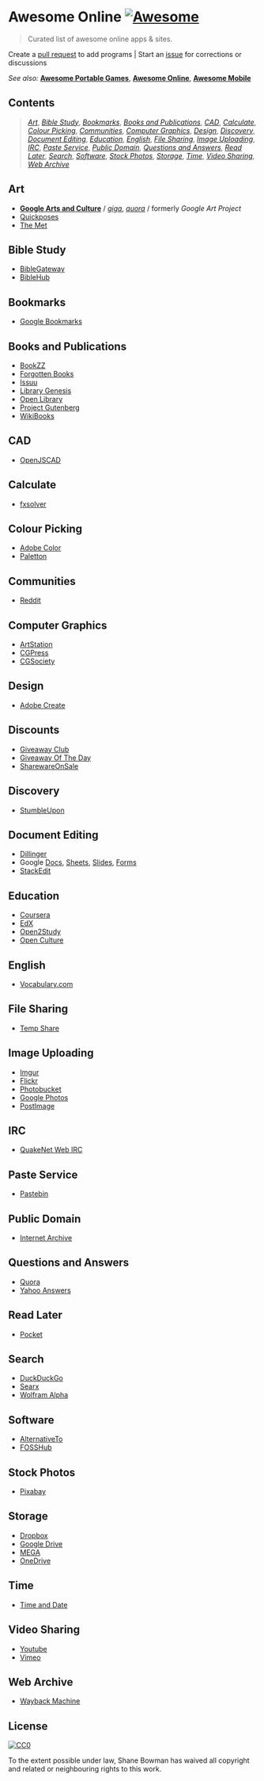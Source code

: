 
# Awesome Online [![Awesome](https://cdn.rawgit.com/sindresorhus/awesome/d7305f38d29fed78fa85652e3a63e154dd8e8829/media/badge.svg)](https://github.com/sindresorhus/awesome)

> Curated list of awesome online apps & sites.

Create a [pull request](https://github.com/shnbwmn/awesome-online/pulls) to add programs | Start an [issue](https://github.com/shnbwmn/awesome-online/issues) for corrections or discussions

_See also:_ [**Awesome Portable Games**](https://github.com/shnbwmn/awesome-portable-games), [**Awesome Online**](https://github.com/shnbwmn/awesome-online), [**Awesome Mobile**](https://github.com/shnbwmn/awesome-mobile)

## Contents

> [*Art*](#art), [*Bible Study*](#bible-study), [*Bookmarks*](#bookmarks), [*Books and Publications*](#books-and-publications), [*CAD*](#cad), [*Calculate*](#calculate), [*Colour Picking*](#colour-picking), [*Communities*](#communities), [*Computer Graphics*](#computer-graphics), [*Design*](#design), [*Discovery*](#discovery), [*Document Editing*](#document-editing), [*Education*](#education), [*English*](#english), [*File Sharing*](#file-sharing), [*Image Uploading*](#image-uploading), [*IRC*](#irc), [*Paste Service*](#paste-service), [*Public Domain*](#public-domain), [*Questions and Answers*](#questions-and-answers), [*Read Later*](#read-later), [*Search*](#search), [*Software*](#software), [*Stock Photos*](#stock-photos), [*Storage*](#storage), [*Time*](#time), [*Video Sharing*](#video-sharing), [*Web Archive*](#web-archive)

## Art
* [**Google Arts and Culture**](https://www.google.com/culturalinstitute/beta/u/0/) / [*giga*](http://gigafineart.herokuapp.com/gcidownload), [*quora*](https://www.quora.com/Is-there-a-way-to-extract-and-save-the-high-resolution-images-from-the-Google-art-project) /  formerly *Google Art Project*
* [Quickposes](https://www.quickposes.com/)
* [The Met](http://www.metmuseum.org/art/collection)

## Bible Study
* [BibleGateway](https://www.biblegateway.com/)
* [BibleHub](http://biblehub.com)

## Bookmarks
* [Google Bookmarks](https://www.google.com/bookmarks/)

## Books and Publications
* [BookZZ](http://bookzz.org/)
* [Forgotten Books](https://www.forgottenbooks.com/en)
* [Issuu](https://issuu.com/)
* [Library Genesis](http://gen.lib.rus.ec/)
* [Open Library](https://openlibrary.org/)
* [Project Gutenberg](https://www.gutenberg.org/)
* [WikiBooks](https://en.wikibooks.org/wiki/Main_Page)

## CAD
* [OpenJSCAD](http://openjscad.org/)

## Calculate
* [fxsolver](http://www.fxsolver.com/)

## Colour Picking
* [Adobe Color](https://color.adobe.com/)
* [Paletton](http://paletton.com/)

## Communities
* [Reddit](https://www.reddit.com/)

## Computer Graphics
* [ArtStation](https://www.artstation.com/)
* [CGPress](http://cgpress.org/)
* [CGSociety](http://www.cgsociety.org/)

## Design
* [Adobe Create](http://create.adobe.com/)

## Discounts
* [Giveaway Club](http://giveaway-club.com/)
* [Giveaway Of The Day](https://www.giveawayoftheday.com/)
* [SharewareOnSale](http://sharewareonsale.com/)

## Discovery
* [StumbleUpon](http://www.stumbleupon.com/)

## Document Editing
* [Dillinger](http://dillinger.io/)
* Google [Docs](https://docs.google.com/document/u/0/), [Sheets](https://docs.google.com/spreadsheets/u/0/), [Slides](https://docs.google.com/presentation/u/0/), [Forms](https://docs.google.com/forms/u/0/)
* [StackEdit](https://stackedit.io/)

## Education
* [Coursera](https://www.coursera.org/)
* [EdX](https://www.edx.org/)
* [Open2Study](https://www.open2study.com/)
* [Open Culture](http://www.openculture.com/)

## English
* [Vocabulary.com](https://www.vocabulary.com/)

## File Sharing
* [Temp Share](https://temp-share.com/home)

## Image Uploading
* [Imgur](http://imgur.com/)
* [Flickr](https://www.flickr.com/)
* [Photobucket](http://photobucket.com/)
* [Google Photos](https://photos.google.com/)
* [PostImage](http://postimage.org/)

## IRC
* [QuakeNet Web IRC](https://webchat.quakenet.org/)

## Paste Service
* [Pastebin](http://pastebin.com/)

## Public Domain
* [Internet Archive](https://archive.org/)

## Questions and Answers
* [Quora](https://www.quora.com/)
* [Yahoo Answers](https://answers.yahoo.com/)

## Read Later
* [Pocket](https://getpocket.com)

## Search
* [DuckDuckGo](https://duckduckgo.com/)
* [Searx](https://searx.me/)
* [Wolfram Alpha](https://www.wolframalpha.com/)

## Software
* [AlternativeTo](http://alternativeto.net/)
* [FOSSHub](https://www.fosshub.com/)

## Stock Photos
* [Pixabay](https://pixabay.com/)

## Storage
* [Dropbox](https://www.dropbox.com/)
* [Google Drive](https://drive.google.com/)
* [MEGA](https://mega.nz/)
* [OneDrive](https://onedrive.live.com/)

## Time
* [Time and Date](https://www.timeanddate.com/)

## Video Sharing
* [Youtube](https://www.youtube.com)
* [Vimeo](https://vimeo.com/)

## Web Archive
* [Wayback Machine](https://archive.org/web/)

## License

[![CC0](http://i.creativecommons.org/p/zero/1.0/88x31.png)](http://creativecommons.org/publicdomain/zero/1.0/)

To the extent possible under law, Shane Bowman has waived all copyright and related or neighbouring rights to this work.


